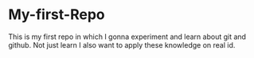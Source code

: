# My-first-Repo 
This is my first repo in which I gonna experiment and learn about git and github.
Not just learn I also want to apply these knowledge on real id.
